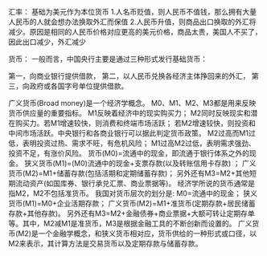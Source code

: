 汇率：
基础为美元作为本位货币
1.人名币贬值，则人民币不值钱，那么拥有大量人民币的人就会想办法换取外汇而保值
2.人民币升值，则商品出口换取的外汇将减少。原因是相同的人民币价格对应更高的美元价格，商品太贵，美国人不买了，因此出口减少，外汇减少


货币：
一般而言，中国央行主要是通过三种形式发行基础货币：

第一，向商业银行提供借款，
第二，以人民币兑换各经济主体挣回来的外汇，
第三，向政府或各国字号单位提供借款。


广义货币(Broad money)是一个经济学概念。
M0、M1、M2、M3都是用来反映货币供应量的重要指标。
M1反映着经济中的现实购买力；
M2同时反映现实和潜在购买力。若M1增速较快，则消费和终端市场活跃；
若M2增速较快，则投资和中间市场活跃。中央银行和各商业银行可以据此判定货币政策。
M2过高而M1过低，表明投资过热、需求不旺，有危机风险；
M1过高M2过低，表明需求强劲、投资不足，有涨价风险。
货币(M0)=流通中的现金，即流通于银行体系之外的现金。
狭义货币(M1)=(M0)流通中的现金+支票存款(以及转账信用卡存款) ；
广义货币(M2)=M1+储蓄存款(包括活期和定期储蓄存款)；
另外还有M3=M2+其他短期流动资产(如国库券、银行承兑汇票、商业票据等)。
经济学所说的货币通常是指M2，M2不包括准货币。
我国对货币层次的划分是:
M0=流通中的现金；
狭义货币(M1)=M0+企业活期存款；
广义货币(M2)=M1+准货币(定期存款+居民储蓄存款+其他存款)。
另外还有M3=M2+金融债券+商业票据+大额可转让定期存单等。其中，M2减M1是准货币，M3是根据金融工具的不断创新而设置的。
广义货币(M2)是一个金融学概念，和狭义货币相对应，货币供给的一种形式或口径，以M2来表示，其计算方法是交易货币以及定期存款与储蓄存款。
